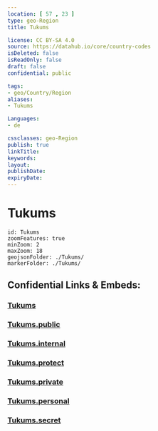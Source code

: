 ```yaml
---
location: [ 57 , 23 ] 
type: geo-Region
title: Tukums

license: CC BY-SA 4.0
source: https://datahub.io/core/country-codes
isDeleted: false
isReadOnly: false
draft: false
confidential: public

tags:
- geo/Country/Region
aliases:
- Tukums

Languages:
- de

cssclasses: geo-Region
publish: true
linkTitle: 
keywords: 
layout: 
publishDate: 
expiryDate: 
---
```


# Tukums

```leaflet
id: Tukums
zoomFeatures: true 
minZoom: 2 
maxZoom: 18
geojsonFolder: ./Tukums/
markerFolder: ./Tukums/
```


## Confidential Links & Embeds: 

### [Tukums](/_Standards/Earth/Continent/Europe/Europe~North/Latvia/Regions~Latvia/Riga/counties~Riga/Tukums.md) 

### [Tukums.public](/_public/Earth/Continent/Europe/Europe~North/Latvia/Regions~Latvia/Riga/counties~Riga/Tukums.public.md) 

### [Tukums.internal](/_internal/Earth/Continent/Europe/Europe~North/Latvia/Regions~Latvia/Riga/counties~Riga/Tukums.internal.md) 

### [Tukums.protect](/_protect/Earth/Continent/Europe/Europe~North/Latvia/Regions~Latvia/Riga/counties~Riga/Tukums.protect.md) 

### [Tukums.private](/_private/Earth/Continent/Europe/Europe~North/Latvia/Regions~Latvia/Riga/counties~Riga/Tukums.private.md) 

### [Tukums.personal](/_personal/Earth/Continent/Europe/Europe~North/Latvia/Regions~Latvia/Riga/counties~Riga/Tukums.personal.md) 

### [Tukums.secret](/_secret/Earth/Continent/Europe/Europe~North/Latvia/Regions~Latvia/Riga/counties~Riga/Tukums.secret.md)


